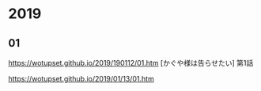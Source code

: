 # 2019
## 01

https://wotupset.github.io/2019/190112/01.htm [かぐや様は告らせたい] 第1話

https://wotupset.github.io/2019/01/13/01.htm

